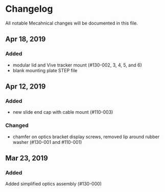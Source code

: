 # Changelog
All notable Mecahnical changes will be documented in this file.

## Apr 18, 2019
### Added
- modular lid and Vive tracker mount (#130-002, 3, 4, 5, and 6)
- blank mounting plate STEP file

## Apr 12, 2019
### Added
- new slide end cap with cable mount (#110-003)

### Changed
- chamfer on optics bracket display screws, removed lip around rubber washer (#130-001 and #110-001)

## Mar 23, 2019
### Added
Added simplified optics assembly (#130-000)